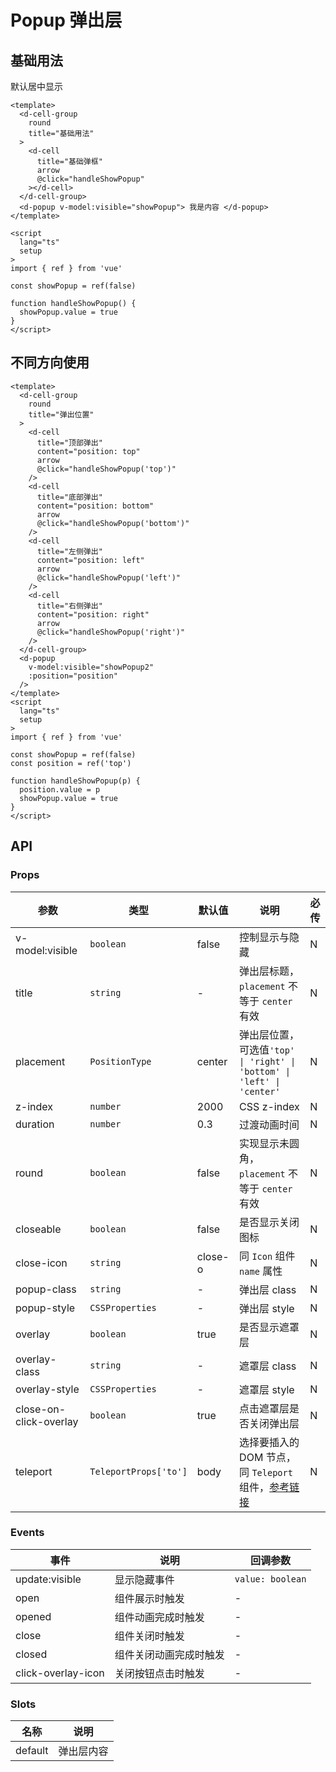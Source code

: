 # Popup 弹出层

## 基础用法

默认居中显示

```vue
<template>
  <d-cell-group
    round
    title="基础用法"
  >
    <d-cell
      title="基础弹框"
      arrow
      @click="handleShowPopup"
    ></d-cell>
  </d-cell-group>
  <d-popup v-model:visible="showPopup"> 我是内容 </d-popup>
</template>

<script
  lang="ts"
  setup
>
import { ref } from 'vue'

const showPopup = ref(false)

function handleShowPopup() {
  showPopup.value = true
}
</script>
```

## 不同方向使用

```vue
<template>
  <d-cell-group
    round
    title="弹出位置"
  >
    <d-cell
      title="顶部弹出"
      content="position: top"
      arrow
      @click="handleShowPopup('top')"
    />
    <d-cell
      title="底部弹出"
      content="position: bottom"
      arrow
      @click="handleShowPopup('bottom')"
    />
    <d-cell
      title="左侧弹出"
      content="position: left"
      arrow
      @click="handleShowPopup('left')"
    />
    <d-cell
      title="右侧弹出"
      content="position: right"
      arrow
      @click="handleShowPopup('right')"
    />
  </d-cell-group>
  <d-popup
    v-model:visible="showPopup2"
    :position="position"
  />
</template>
<script
  lang="ts"
  setup
>
import { ref } from 'vue'

const showPopup = ref(false)
const position = ref('top')

function handleShowPopup(p) {
  position.value = p
  showPopup.value = true
}
</script>
```

## API

### Props

| 参数                   | 类型                  | 默认值  | 说明                                                                                                                          | 必传 |
| ---------------------- | --------------------- | ------- | ----------------------------------------------------------------------------------------------------------------------------- | ---- |
| v-model:visible        | `boolean`             | false   | 控制显示与隐藏                                                                                                                | N    |
| title                  | `string`              | -       | 弹出层标题，`placement` 不等于 `center` 有效                                                                                  | N    |
| placement              | `PositionType`        | center  | 弹出层位置，可选值`'top' \| 'right' \| 'bottom' \| 'left' \| 'center'`                                                        | N    |
| z-index                | `number`              | 2000    | CSS z-index                                                                                                                   | N    |
| duration               | `number`              | 0.3     | 过渡动画时间                                                                                                                  | N    |
| round                  | `boolean`             | false   | 实现显示未圆角，`placement` 不等于 `center` 有效                                                                              | N    |
| closeable              | `boolean`             | false   | 是否显示关闭图标                                                                                                              | N    |
| close-icon             | `string`              | close-o | 同 `Icon` 组件 `name` 属性                                                                                                    | N    |
| popup-class            | `string`              | -       | 弹出层 class                                                                                                                  | N    |
| popup-style            | `CSSProperties`       | -       | 弹出层 style                                                                                                                  | N    |
| overlay                | `boolean`             | true    | 是否显示遮罩层                                                                                                                | N    |
| overlay-class          | `string`              | -       | 遮罩层 class                                                                                                                  | N    |
| overlay-style          | `CSSProperties`       | -       | 遮罩层 style                                                                                                                  | N    |
| close-on-click-overlay | `boolean`             | true    | 点击遮罩层是否关闭弹出层                                                                                                      | N    |
| teleport               | `TeleportProps['to']` | body    | 选择要插入的 DOM 节点，同 `Teleport` 组件，[参考链接](https://staging-cn.vuejs.org/guide/built-ins/teleport.html#basic-usage) | N    |

### Events

| 事件               | 说明                   | 回调参数         |
| ------------------ | ---------------------- | ---------------- |
| update:visible     | 显示隐藏事件           | `value: boolean` |
| open               | 组件展示时触发         | -                |
| opened             | 组件动画完成时触发     | -                |
| close              | 组件关闭时触发         | -                |
| closed             | 组件关闭动画完成时触发 | -                |
| click-overlay-icon | 关闭按钮点击时触发     | -                |

### Slots

| 名称    | 说明       |
| ------- | ---------- |
| default | 弹出层内容 |
